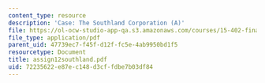 ```yaml
---
content_type: resource
description: 'Case: The Southland Corporation (A)'
file: https://ol-ocw-studio-app-qa.s3.amazonaws.com/courses/15-402-finance-theory-ii-spring-2003/72235622e87ec148d3cffdbe7b03df84_assign12southland.pdf
file_type: application/pdf
parent_uid: 47739ec7-f45f-d12f-fc5e-4ab9950bd1f5
resourcetype: Document
title: assign12southland.pdf
uid: 72235622-e87e-c148-d3cf-fdbe7b03df84
---
```


